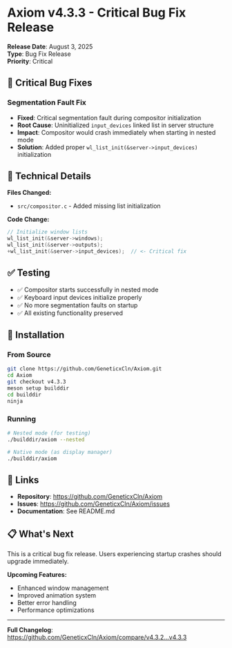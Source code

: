 # Axiom v4.3.3 - Critical Bug Fix Release

**Release Date**: August 3, 2025  
**Type**: Bug Fix Release  
**Priority**: Critical  

## 🐛 Critical Bug Fixes

### Segmentation Fault Fix
- **Fixed**: Critical segmentation fault during compositor initialization
- **Root Cause**: Uninitialized `input_devices` linked list in server structure
- **Impact**: Compositor would crash immediately when starting in nested mode
- **Solution**: Added proper `wl_list_init(&server->input_devices)` initialization

## 🔧 Technical Details

**Files Changed:**
- `src/compositor.c` - Added missing list initialization

**Code Change:**
```c
// Initialize window lists
wl_list_init(&server->windows);
wl_list_init(&server->outputs);
+wl_list_init(&server->input_devices);  // <- Critical fix
```

## ✅ Testing

- ✅ Compositor starts successfully in nested mode
- ✅ Keyboard input devices initialize properly
- ✅ No more segmentation faults on startup
- ✅ All existing functionality preserved

## 🚀 Installation

### From Source
```bash
git clone https://github.com/GeneticxCln/Axiom.git
cd Axiom
git checkout v4.3.3
meson setup builddir
cd builddir
ninja
```

### Running
```bash
# Nested mode (for testing)
./builddir/axiom --nested

# Native mode (as display manager)
./builddir/axiom
```

## 🔗 Links

- **Repository**: https://github.com/GeneticxCln/Axiom
- **Issues**: https://github.com/GeneticxCln/Axiom/issues
- **Documentation**: See README.md

## 📋 What's Next

This is a critical bug fix release. Users experiencing startup crashes should upgrade immediately.

**Upcoming Features:**
- Enhanced window management
- Improved animation system
- Better error handling
- Performance optimizations

---

**Full Changelog**: https://github.com/GeneticxCln/Axiom/compare/v4.3.2...v4.3.3
